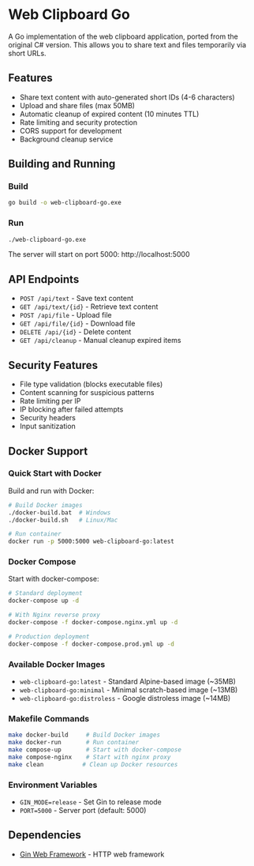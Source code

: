 # Web Clipboard Go

A Go implementation of the web clipboard application, ported from the original C# version. This allows you to share text and files temporarily via short URLs.

## Features

- Share text content with auto-generated short IDs (4-6 characters)
- Upload and share files (max 50MB)
- Automatic cleanup of expired content (10 minutes TTL)
- Rate limiting and security protection
- CORS support for development
- Background cleanup service

## Building and Running

### Build
```bash
go build -o web-clipboard-go.exe
```

### Run
```bash
./web-clipboard-go.exe
```

The server will start on port 5000: http://localhost:5000

## API Endpoints

- `POST /api/text` - Save text content
- `GET /api/text/{id}` - Retrieve text content
- `POST /api/file` - Upload file
- `GET /api/file/{id}` - Download file
- `DELETE /api/{id}` - Delete content
- `GET /api/cleanup` - Manual cleanup expired items

## Security Features

- File type validation (blocks executable files)
- Content scanning for suspicious patterns
- Rate limiting per IP
- IP blocking after failed attempts
- Security headers
- Input sanitization

## Docker Support

### Quick Start with Docker

Build and run with Docker:
```bash
# Build Docker images
./docker-build.bat  # Windows
./docker-build.sh   # Linux/Mac

# Run container
docker run -p 5000:5000 web-clipboard-go:latest
```

### Docker Compose

Start with docker-compose:
```bash
# Standard deployment
docker-compose up -d

# With Nginx reverse proxy
docker-compose -f docker-compose.nginx.yml up -d

# Production deployment
docker-compose -f docker-compose.prod.yml up -d
```

### Available Docker Images

- `web-clipboard-go:latest` - Standard Alpine-based image (~35MB)
- `web-clipboard-go:minimal` - Minimal scratch-based image (~13MB)  
- `web-clipboard-go:distroless` - Google distroless image (~14MB)

### Makefile Commands

```bash
make docker-build     # Build Docker images
make docker-run       # Run container
make compose-up       # Start with docker-compose
make compose-nginx    # Start with nginx proxy
make clean           # Clean up Docker resources
```

### Environment Variables

- `GIN_MODE=release` - Set Gin to release mode
- `PORT=5000` - Server port (default: 5000)

## Dependencies

- [Gin Web Framework](https://github.com/gin-gonic/gin) - HTTP web framework